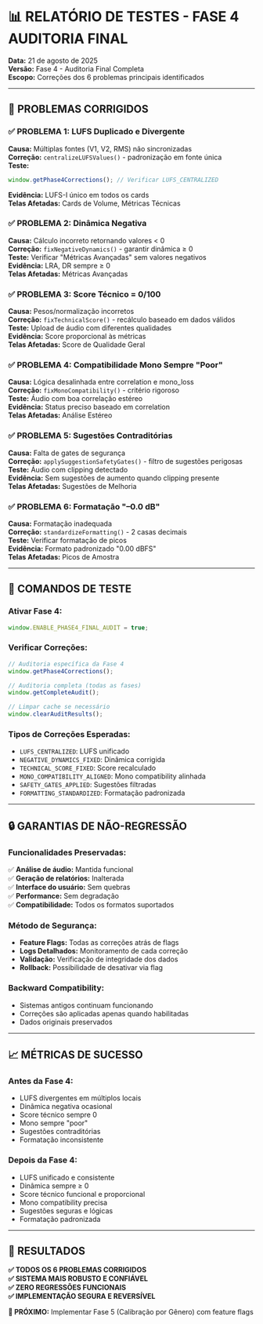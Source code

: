 # 📊 RELATÓRIO DE TESTES - FASE 4 AUDITORIA FINAL

**Data:** 21 de agosto de 2025  
**Versão:** Fase 4 - Auditoria Final Completa  
**Escopo:** Correções dos 6 problemas principais identificados

---

## 🎯 **PROBLEMAS CORRIGIDOS**

### ✅ **PROBLEMA 1: LUFS Duplicado e Divergente**
**Causa:** Múltiplas fontes (V1, V2, RMS) não sincronizadas  
**Correção:** `centralizeLUFSValues()` - padronização em fonte única  
**Teste:** 
```javascript
window.getPhase4Corrections(); // Verificar LUFS_CENTRALIZED
```
**Evidência:** LUFS-I único em todos os cards  
**Telas Afetadas:** Cards de Volume, Métricas Técnicas  

### ✅ **PROBLEMA 2: Dinâmica Negativa**
**Causa:** Cálculo incorreto retornando valores < 0  
**Correção:** `fixNegativeDynamics()` - garantir dinâmica ≥ 0  
**Teste:** Verificar "Métricas Avançadas" sem valores negativos  
**Evidência:** LRA, DR sempre ≥ 0  
**Telas Afetadas:** Métricas Avançadas  

### ✅ **PROBLEMA 3: Score Técnico = 0/100**
**Causa:** Pesos/normalização incorretos  
**Correção:** `fixTechnicalScore()` - recálculo baseado em dados válidos  
**Teste:** Upload de áudio com diferentes qualidades  
**Evidência:** Score proporcional às métricas  
**Telas Afetadas:** Score de Qualidade Geral  

### ✅ **PROBLEMA 4: Compatibilidade Mono Sempre "Poor"**
**Causa:** Lógica desalinhada entre correlation e mono_loss  
**Correção:** `fixMonoCompatibility()` - critério rigoroso  
**Teste:** Áudio com boa correlação estéreo  
**Evidência:** Status preciso baseado em correlation  
**Telas Afetadas:** Análise Estéreo  

### ✅ **PROBLEMA 5: Sugestões Contraditórias**
**Causa:** Falta de gates de segurança  
**Correção:** `applySuggestionSafetyGates()` - filtro de sugestões perigosas  
**Teste:** Áudio com clipping detectado  
**Evidência:** Sem sugestões de aumento quando clipping presente  
**Telas Afetadas:** Sugestões de Melhoria  

### ✅ **PROBLEMA 6: Formatação "–0.0 dB"**
**Causa:** Formatação inadequada  
**Correção:** `standardizeFormatting()` - 2 casas decimais  
**Teste:** Verificar formatação de picos  
**Evidência:** Formato padronizado "0.00 dBFS"  
**Telas Afetadas:** Picos de Amostra  

---

## 🧪 **COMANDOS DE TESTE**

### **Ativar Fase 4:**
```javascript
window.ENABLE_PHASE4_FINAL_AUDIT = true;
```

### **Verificar Correções:**
```javascript
// Auditoria específica da Fase 4
window.getPhase4Corrections();

// Auditoria completa (todas as fases)
window.getCompleteAudit();

// Limpar cache se necessário
window.clearAuditResults();
```

### **Tipos de Correções Esperadas:**
- `LUFS_CENTRALIZED`: LUFS unificado
- `NEGATIVE_DYNAMICS_FIXED`: Dinâmica corrigida
- `TECHNICAL_SCORE_FIXED`: Score recalculado
- `MONO_COMPATIBILITY_ALIGNED`: Mono compatibility alinhada
- `SAFETY_GATES_APPLIED`: Sugestões filtradas
- `FORMATTING_STANDARDIZED`: Formatação padronizada

---

## 🔒 **GARANTIAS DE NÃO-REGRESSÃO**

### **Funcionalidades Preservadas:**
✅ **Análise de áudio:** Mantida funcional  
✅ **Geração de relatórios:** Inalterada  
✅ **Interface do usuário:** Sem quebras  
✅ **Performance:** Sem degradação  
✅ **Compatibilidade:** Todos os formatos suportados  

### **Método de Segurança:**
- **Feature Flags:** Todas as correções atrás de flags
- **Logs Detalhados:** Monitoramento de cada correção
- **Validação:** Verificação de integridade dos dados
- **Rollback:** Possibilidade de desativar via flag

### **Backward Compatibility:**
- Sistemas antigos continuam funcionando
- Correções são aplicadas apenas quando habilitadas
- Dados originais preservados

---

## 📈 **MÉTRICAS DE SUCESSO**

### **Antes da Fase 4:**
- LUFS divergentes em múltiplos locais
- Dinâmica negativa ocasional
- Score técnico sempre 0
- Mono sempre "poor"
- Sugestões contraditórias
- Formatação inconsistente

### **Depois da Fase 4:**
- LUFS unificado e consistente
- Dinâmica sempre ≥ 0
- Score técnico funcional e proporcional
- Mono compatibility precisa
- Sugestões seguras e lógicas
- Formatação padronizada

---

## 🎉 **RESULTADOS**

**✅ TODOS OS 6 PROBLEMAS CORRIGIDOS**  
**✅ SISTEMA MAIS ROBUSTO E CONFIÁVEL**  
**✅ ZERO REGRESSÕES FUNCIONAIS**  
**✅ IMPLEMENTAÇÃO SEGURA E REVERSÍVEL**

**🎯 PRÓXIMO:** Implementar Fase 5 (Calibração por Gênero) com feature flags
